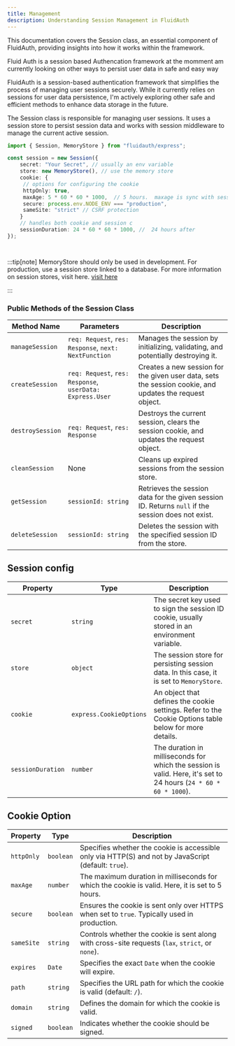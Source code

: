 ```yaml
---
title: Management
description: Understanding Session Management in FluidAuth
---
```


This documentation covers the Session class, an essential component of FluidAuth, providing insights into how it works within the framework.


Fluid Auth is a session based Authencation framework at the momment am currently looking on other ways to persist user data in safe and easy way


FluidAuth is a session-based authentication framework that simplifies the process of managing user sessions securely. While it currently relies on sessions for user data persistence, I'm actively exploring other safe and efficient methods to enhance data storage in the future.


The Session class is responsible for managing user sessions. It uses a session store to persist session data and works with session middleware to manage the current active session.


```ts
import { Session, MemoryStore } from "fluidauth/express";

const session = new Session({
    secret: "Your Secret", // usually an env variable
    store: new MemoryStore(), // use the memory store
    cookie: {
     // options for configuring the cookie
     httpOnly: true, 
     maxAge: 5 * 60 * 60 * 1000,  // 5 hours.  maxage is sync with sessionDuration no set maxage 
     secure: process.env.NODE_ENV === "production",
     sameSite: "strict" // CSRF protection
    }
    // handles both cookie and session c
    sessionDuration: 24 * 60 * 60 * 1000, //  24 hours after
});




```
:::tip[note]
MemoryStore should only be used in development. For production, use a session store linked to a database. For more information on session stores, visit here. [visit here](/docs/05-session/store.md)

:::
### Public Methods of the Session Class

| Method Name        | Parameters                               | Description                                                                                             |
|--------------------|------------------------------------------|---------------------------------------------------------------------------------------------------------|
| `manageSession`    | `req: Request`, `res: Response`, `next: NextFunction` | Manages the session by initializing, validating, and potentially destroying it.                        |
| `createSession`    | `req: Request`, `res: Response`, `userData: Express.User` | Creates a new session for the given user data, sets the session cookie, and updates the request object.  |
| `destroySession`   | `req: Request`, `res: Response`          | Destroys the current session, clears the session cookie, and updates the request object.                 |
| `cleanSession`     | None                                     | Cleans up expired sessions from the session store.                                                      |
| `getSession`       | `sessionId: string`                      | Retrieves the session data for the given session ID. Returns `null` if the session does not exist.       |
| `deleteSession`    | `sessionId: string`                      | Deletes the session with the specified session ID from the store.                                       |


## Session config
| Property          | Type                   | Description                                                                                                       |
|-------------------|------------------------|-------------------------------------------------------------------------------------------------------------------|
| `secret`          | `string`               | The secret key used to sign the session ID cookie, usually stored in an environment variable.                     |
| `store`           | `object`               | The session store for persisting session data. In this case, it is set to `MemoryStore`.                          |
| `cookie`          | `express.CookieOptions` | An object that defines the cookie settings. Refer to the Cookie Options table below for more details.             |
| `sessionDuration` | `number`               | The duration in milliseconds for which the session is valid. Here, it's set to 24 hours (`24 * 60 * 60 * 1000`).  |


## Cookie Option

| Property       | Type      | Description                                                                                 |
|----------------|-----------|---------------------------------------------------------------------------------------------|
| `httpOnly`     | `boolean` | Specifies whether the cookie is accessible only via HTTP(S) and not by JavaScript (default: `true`). |
| `maxAge`       | `number`  | The maximum duration in milliseconds for which the cookie is valid. Here, it is set to 5 hours.  |
| `secure`       | `boolean` | Ensures the cookie is sent only over HTTPS when set to `true`. Typically used in production.  |
| `sameSite`     | `string`  | Controls whether the cookie is sent along with cross-site requests (`lax`, `strict`, or `none`). |
| `expires`      | `Date`    | Specifies the exact `Date` when the cookie will expire.                                        |
| `path`         | `string`  | Specifies the URL path for which the cookie is valid (default: `/`).                           |
| `domain`       | `string`  | Defines the domain for which the cookie is valid.                                             |
| `signed`       | `boolean` | Indicates whether the cookie should be signed.                                                 |
